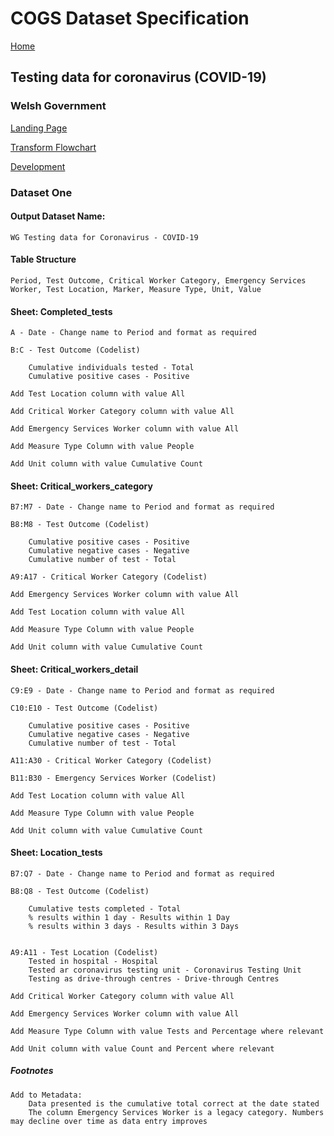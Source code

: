 # COGS Dataset Specification

[Home](https://gss-cogs.github.io/family-covid-19/datasets/specmenu.html)

## Testing data for coronavirus (COVID-19)

### Welsh Government

[Landing Page](https://gov.wales/testing-data-coronavirus-covid-19-12-may-2020)

[Transform Flowchart](https://gss-cogs.github.io/family-covid-19/datasets/specflowcharts.html?WG-Testing-data-for-coronavirus-COVID-19/flowchart.ttl)

[Development](https://gss-cogs.github.io/family-covid-19/datasets/index.html)

### Dataset One

#### Output Dataset Name:
	WG Testing data for Coronavirus - COVID-19 

#### Table Structure
	Period, Test Outcome, Critical Worker Category, Emergency Services Worker, Test Location, Marker, Measure Type, Unit, Value 

#### Sheet: Completed_tests

	A - Date - Change name to Period and format as required

	B:C - Test Outcome (Codelist)
	
		Cumulative individuals tested - Total
		Cumulative positive cases - Positive

	Add Test Location column with value All

	Add Critical Worker Category column with value All

	Add Emergency Services Worker column with value All
		
	Add Measure Type Column with value People

	Add Unit column with value Cumulative Count

#### Sheet: Critical_workers_category

	B7:M7 - Date - Change name to Period and format as required
	
	B8:M8 - Test Outcome (Codelist)
	
		Cumulative positive cases - Positive
		Cumulative negative cases - Negative
		Cumulative number of test - Total
		
	A9:A17 - Critical Worker Category (Codelist)

	Add Emergency Services Worker column with value All

	Add Test Location column with value All

	Add Measure Type Column with value People

	Add Unit column with value Cumulative Count

#### Sheet: Critical_workers_detail

	C9:E9 - Date - Change name to Period and format as required

	C10:E10 - Test Outcome (Codelist)
	
		Cumulative positive cases - Positive
		Cumulative negative cases - Negative
		Cumulative number of test - Total

	A11:A30 - Critical Worker Category (Codelist)

	B11:B30 - Emergency Services Worker (Codelist)

	Add Test Location column with value All

	Add Measure Type Column with value People

	Add Unit column with value Cumulative Count

#### Sheet: Location_tests

	B7:Q7 - Date - Change name to Period and format as required

	B8:Q8 - Test Outcome (Codelist)

		Cumulative tests completed - Total
		% results within 1 day - Results within 1 Day
		% results within 3 days - Results within 3 Days


	A9:A11 - Test Location (Codelist)
		Tested in hospital - Hospital
		Tested ar coronavirus testing unit - Coronavirus Testing Unit
		Testing as drive-through centres - Drive-through Centres

	Add Critical Worker Category column with value All

	Add Emergency Services Worker column with value All

	Add Measure Type Column with value Tests and Percentage where relevant

	Add Unit column with value Count and Percent where relevant	

##### Footnotes
	Add to Metadata:
		Data presented is the cumulative total correct at the date stated
		The column Emergency Services Worker is a legacy category. Numbers may decline over time as data entry improves
		